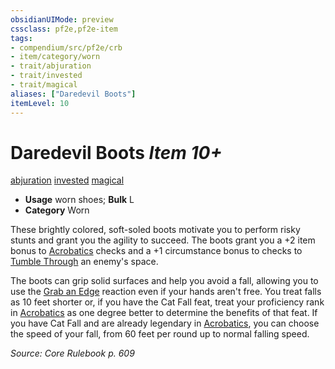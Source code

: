 ```yaml
---
obsidianUIMode: preview
cssclass: pf2e,pf2e-item
tags:
- compendium/src/pf2e/crb
- item/category/worn
- trait/abjuration
- trait/invested
- trait/magical
aliases: ["Daredevil Boots"]
itemLevel: 10
---
```

# Daredevil Boots *Item 10+*  
[abjuration](../../../rules/traits/abjuration.md)  [invested](../../../rules/traits/invested.md)  [magical](../../../rules/traits/magical.md)  

- **Usage** worn shoes; **Bulk** L
- **Category** Worn

These brightly colored, soft-soled boots motivate you to perform risky stunts and grant you the agility to succeed. The boots grant you a +2 item bonus to [Acrobatics](../../skills.md#Acrobatics) checks and a +1 circumstance bonus to checks to [Tumble Through](../../../rules/actions/tumble-through.md) an enemy's space.

The boots can grip solid surfaces and help you avoid a fall, allowing you to use the [Grab an Edge](../../../rules/actions/grab-an-edge.md) reaction even if your hands aren't free. You treat falls as 10 feet shorter or, if you have the Cat Fall feat, treat your proficiency rank in [Acrobatics](../../skills.md#Acrobatics) as one degree better to determine the benefits of that feat. If you have Cat Fall and are already legendary in [Acrobatics](../../skills.md#Acrobatics), you can choose the speed of your fall, from 60 feet per round up to normal falling speed.

*Source: Core Rulebook p. 609*